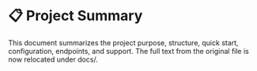 # 📋 Project Summary

This document summarizes the project purpose, structure, quick start, configuration, endpoints, and support. The full text from the original file is now relocated under docs/.
